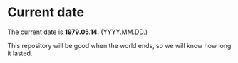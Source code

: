 # Current date

The current date is **1979.05.14.** (YYYY.MM.DD.)

This repository will be good when the world ends, so we will know how long it lasted.